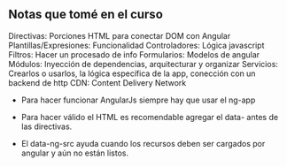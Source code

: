 ## Notas que tomé en el curso

Directivas: Porciones HTML para conectar DOM con Angular
Plantillas/Expresiones: Funcionalidad
Controladores: Lógica javascript
Filtros: Hacer un procesado de info
Formularios: Modelos de angular
Módulos: Inyección de dependencias, arquitecturar y organizar
Servicios: Crearlos o usarlos, la lógica específica de la app, conección con un backend de http
CDN: Content Delivery Network

- Para hacer funcionar AngularJs siempre hay que usar el ng-app

- Para hacer válido el HTML es recomendable agregar el data- antes de las directivas.

- El data-ng-src ayuda cuando los recursos deben ser cargados por angular y aún no están listos.